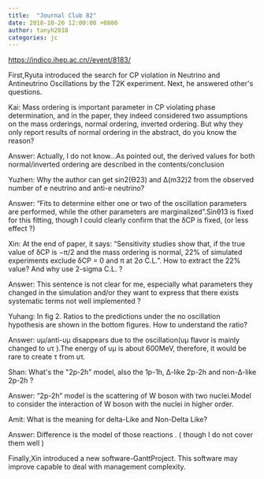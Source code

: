 ```yaml
---
title:  "Journal Club 82"
date: 2018-10-26 12:00:00 +0800
author: tanyh2018
categories: jc
---
```


<https://indico.ihep.ac.cn//event/8183/>

First,Ryuta introduced the search for CP violation in Neutrino and Antineutrino Oscillations by the T2K experiment. Next, he answered other's questions.

Kai: 
Mass ordering is important parameter in CP violating phase determination, and in the paper, they indeed considered two assumptions on the mass orderings, normal ordering, inverted ordering. But why they only report results of normal ordering in the abstract, do you know the reason?

Answer:
Actually, I do not know...As pointed out, the derived values for both normal/inverted ordering are described in the contents/conclusion 

Yuzhen:
Why the author can get sin2(ϴ23) and ∆(m32)2 from the observed number of e neutrino and anti-e neutrino?

Answer:
“Fits to determine either one or two of the oscillation parameters are performed, while the other parameters are marginalized”.Sinθ13 is fixed for this fitting, though I could clearly confirm that the δCP is fixed, (or less effect ?) 

Xin: 
At the end of paper, it says: “Sensitivity studies show that, if the true value of δCP is −π/2 and the mass ordering is normal, 22% of simulated experiments exclude δCP = 0 and π at 2σ C.L.”. How to extract the 22% value? And why use 2-sigma C.L. ?

Answer:
This sentence is not clear for me, especially what parameters they changed in the simulation and/or they want to express that there exists systematic terms not well implemented ? 

Yuhang: 
In fig 2. Ratios to the predictions under the no oscillation hypothesis are shown in the bottom figures. How to understand the ratio?

Answer:
υμ/anti-υμ disappears due to the oscillation(υμ flavor is mainly changed to υτ ).The energy of υμ is about 600MeV, therefore, it would be rare to create τ from υτ.
  
Shan:
What's the "2p-2h" model, also the 1p-1h, ∆-like 2p-2h and non-∆-like 2p-2h ?

Answer:
“2p-2h” model is the scattering of W boson with two nuclei.Model to consider the interaction of W boson with the nuclei in higher order. 

Amit:
What is the meaning for delta-Like and Non-Delta Like?

Answer:
Difference is the model of those reactions . ( though I do not cover them well )

Finally,Xin introduced a new software-GanttProject. This software may improve capable to deal with management complexity.
